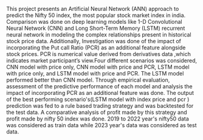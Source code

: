 This project presents an Artificial Neural Network (ANN) approach to predict the Nifty 50 index, the most popular stock market index in india. 
Comparison was done on  deep learning models like 1-D Convolutional Neural Network (CNN) and Long Short-Term Memory (LSTM) recurrent neural network 
in modeling the complex relationships present in historical stock price data. Additionally, 
Investigation was done of  the impact of incorporating the Put call  Ratio (PCR) as an additional feature alongside stock prices.
PCR is numerical value derived from derivatives data ,which indicates market participant’s view.Four different scenarios was considered, CNN model with price only, 
CNN model with price and PCR, LSTM model with price only, and LSTM model with price and PCR.
The LSTM model performed better than CNN model. Through empirical evaluation,  assessment of the predictive performance of each model and analysis the impact of incorporating PCR as an additional feature was done. 
The output of the best performing scenario's(LSTM model with index price and pcr ) prediction was fed to a rule based trading strategy and was backtested for the test data. 
A comparative analysis of profit made by this strategy and profit made by nifty 50 index was done. 
2019 to 2022 year's nifty50 data was considered as train data while 2023 year's data was considered as test data.
